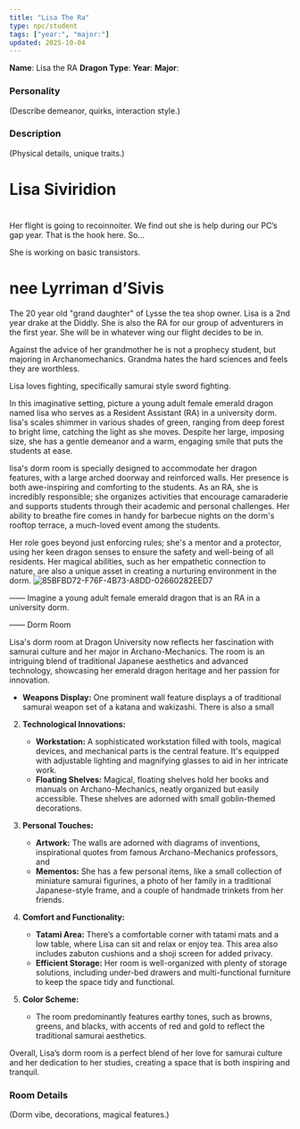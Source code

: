 ```yaml
---
title: "Lisa The Ra"
type: npc/student
tags: ["year:", "major:"]
updated: 2025-10-04
---
```


**Name**: Lisa the RA
**Dragon Type**:
**Year**:
**Major**:

### Personality
(Describe demeanor, quirks, interaction style.)

### Description
(Physical details, unique traits.)

# Lisa Siviridion

#
Her flight is going to recoinnoiter. We find out she is help during our PC’s gap year. That is the hook here. So…

She is working on basic transistors.

# nee Lyrriman d’Sivis

The 20 year old "grand daughter" of Lysse the tea shop owner. Lisa is a 2nd year drake at the Diddly. She is also the RA for our group of adventurers in the first year. She will be in whatever wing our flight decides to be in.

Against the advice of her grandmother he is not a prophecy student, but majoring in Archanomechanics. Grandma hates the hard sciences and feels they are worthless.

Lisa loves fighting, specifically samurai style sword fighting.

In this imaginative setting, picture a young adult female emerald dragon named lisa who serves as a Resident Assistant (RA) in a university dorm. lisa's scales shimmer in various shades of green, ranging from deep forest to bright lime, catching the light as she moves. Despite her large, imposing size, she has a gentle demeanor and a warm, engaging smile that puts the students at ease.

lisa's dorm room is specially designed to accommodate her dragon features, with a large arched doorway and reinforced walls. Her presence is both awe-inspiring and comforting to the students. As an RA, she is incredibly responsible; she organizes activities that encourage camaraderie and supports students through their academic and personal challenges. Her ability to breathe fire comes in handy for barbecue nights on the dorm's rooftop terrace, a much-loved event among the students.

Her role goes beyond just enforcing rules; she's a mentor and a protector, using her keen dragon senses to ensure the safety and well-being of all residents. Her magical abilities, such as her empathetic connection to nature, are also a unique asset in creating a nurturing environment in the dorm.
![85BFBD72-F76F-4B73-A8DD-02660282EED7](images/85BFBD72-F76F-4B73-A8DD-02660282EED7.png)

——
Imagine a young adult female emerald dragon that is an RA in a university dorm.

——
Dorm Room

Lisa's dorm room at Dragon University now reflects her fascination with samurai culture and her major in Archano-Mechanics. The room is an intriguing blend of traditional Japanese aesthetics and advanced technology, showcasing her emerald dragon heritage and her passion for innovation.

   - **Weapons Display:** One prominent wall feature displays a of traditional samurai weapon set of a  katana and wakizashi. There is also a small

2. **Technological Innovations:**
   - **Workstation:** A sophisticated workstation filled with tools, magical devices, and mechanical parts is the central feature. It's equipped with adjustable lighting and magnifying glasses to aid in her intricate work.
   - **Floating Shelves:** Magical, floating shelves hold her books and manuals on Archano-Mechanics, neatly organized but easily accessible. These shelves are adorned with small goblin-themed decorations.

3. **Personal Touches:**
   - **Artwork:** The walls are adorned with diagrams of inventions, inspirational quotes from famous Archano-Mechanics professors, and
   - **Mementos:** She has a few personal items, like a small collection of miniature samurai figurines, a photo of her family in a traditional Japanese-style frame, and a couple of handmade trinkets from her friends.

4. **Comfort and Functionality:**
   - **Tatami Area:** There’s a comfortable corner with tatami mats and a low table, where Lisa can sit and relax or enjoy tea. This area also includes zabuton cushions and a shoji screen for added privacy.
   - **Efficient Storage:** Her room is well-organized with plenty of storage solutions, including under-bed drawers and multi-functional furniture to keep the space tidy and functional.

5. **Color Scheme:**
   - The room predominantly features earthy tones, such as browns, greens, and blacks, with accents of red and gold to reflect the traditional samurai aesthetics.

Overall, Lisa’s dorm room is a perfect blend of her love for samurai culture and her dedication to her studies, creating a space that is both inspiring and tranquil.

### Room Details
(Dorm vibe, decorations, magical features.)
